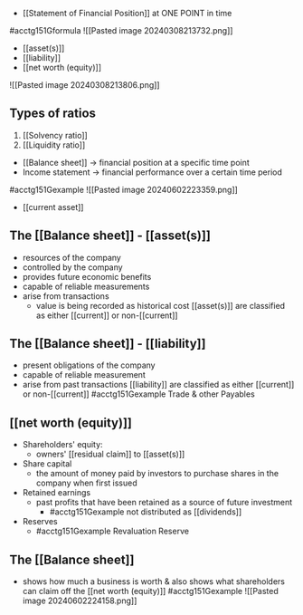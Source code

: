- [[Statement of Financial Position]] at ONE POINT in time

#acctg151Gformula
![[Pasted image 20240308213732.png]]
- [[asset(s)]]
- [[liability]]
- [[net worth (equity)]]

![[Pasted image 20240308213806.png]]
## Types of ratios
1. [[Solvency ratio]]
2. [[Liquidity ratio]]

- [[Balance sheet]] $\rightarrow$ financial position at a specific time point
- Income statement $\rightarrow$ financial performance over a certain time period

#acctg151Gexample ![[Pasted image 20240602223359.png]]
- [[current asset]]
## The [[Balance sheet]] - [[asset(s)]]
- resources of the company
- controlled by the company
- provides future economic benefits
- capable of reliable measurements
- arise from transactions
	- value is being recorded as historical cost
[[asset(s)]] are classified as either [[current]] or non-[[current]]
## The [[Balance sheet]] - [[liability]]
- present obligations of the company
- capable of reliable measurement
- arise from past transactions
[[liability]] are classified as either [[current]] or non-[[current]]
#acctg151Gexample Trade & other Payables
## [[net worth (equity)]]
- Shareholders' equity:
	- owners' [[residual claim]] to [[asset(s)]]
- Share capital
	- the amount of money paid by investors to purchase shares in the company when first issued
- Retained earnings
	- past profits that have been retained as a source of future investment
		- #acctg151Gexample not distributed as [[dividends]]
- Reserves
	- #acctg151Gexample Revaluation Reserve
## The [[Balance sheet]]
- shows how much a business is worth & also shows what shareholders can claim off the [[net worth (equity)]]
#acctg151Gexample 
![[Pasted image 20240602224158.png]]